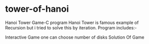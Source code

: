 # tower-of-hanoi
Hanoi Tower Game-C program
Hanoi Tower is famous example of Recursion but i tried to solve this by iteration. Program includes:-

Interactive Game
one can choose number of disks
Solution Of Game
